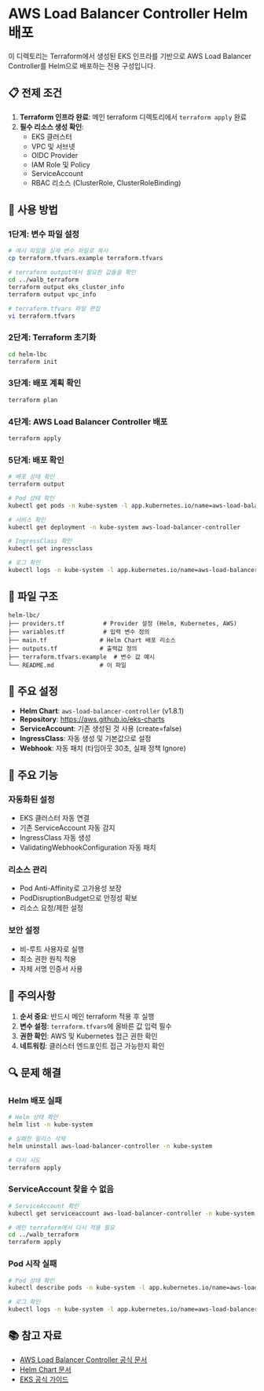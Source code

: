 # AWS Load Balancer Controller Helm 배포

이 디렉토리는 Terraform에서 생성된 EKS 인프라를 기반으로 AWS Load Balancer Controller를 Helm으로 배포하는 전용 구성입니다.

## 📋 전제 조건

1. **Terraform 인프라 완료**: 메인 terraform 디렉토리에서 `terraform apply` 완료
2. **필수 리소스 생성 확인**:
   - EKS 클러스터
   - VPC 및 서브넷
   - OIDC Provider
   - IAM Role 및 Policy
   - ServiceAccount
   - RBAC 리소스 (ClusterRole, ClusterRoleBinding)

## 🚀 사용 방법

### 1단계: 변수 파일 설정

```bash
# 예시 파일을 실제 변수 파일로 복사
cp terraform.tfvars.example terraform.tfvars

# terraform output에서 필요한 값들을 확인
cd ../walb_terraform
terraform output eks_cluster_info
terraform output vpc_info

# terraform.tfvars 파일 편집
vi terraform.tfvars
```

### 2단계: Terraform 초기화

```bash
cd helm-lbc
terraform init
```

### 3단계: 배포 계획 확인

```bash
terraform plan
```

### 4단계: AWS Load Balancer Controller 배포

```bash
terraform apply
```

### 5단계: 배포 확인

```bash
# 배포 상태 확인
terraform output

# Pod 상태 확인
kubectl get pods -n kube-system -l app.kubernetes.io/name=aws-load-balancer-controller

# 서비스 확인
kubectl get deployment -n kube-system aws-load-balancer-controller

# IngressClass 확인
kubectl get ingressclass

# 로그 확인
kubectl logs -n kube-system -l app.kubernetes.io/name=aws-load-balancer-controller
```

## 📁 파일 구조

```
helm-lbc/
├── providers.tf           # Provider 설정 (Helm, Kubernetes, AWS)
├── variables.tf           # 입력 변수 정의
├── main.tf               # Helm Chart 배포 리소스
├── outputs.tf            # 출력값 정의
├── terraform.tfvars.example  # 변수 값 예시
└── README.md             # 이 파일
```

## 🔧 주요 설정

- **Helm Chart**: `aws-load-balancer-controller` (v1.8.1)
- **Repository**: https://aws.github.io/eks-charts
- **ServiceAccount**: 기존 생성된 것 사용 (create=false)
- **IngressClass**: 자동 생성 및 기본값으로 설정
- **Webhook**: 자동 패치 (타임아웃 30초, 실패 정책 Ignore)

## 🎯 주요 기능

### 자동화된 설정
- EKS 클러스터 자동 연결
- 기존 ServiceAccount 자동 감지
- IngressClass 자동 생성
- ValidatingWebhookConfiguration 자동 패치

### 리소스 관리
- Pod Anti-Affinity로 고가용성 보장
- PodDisruptionBudget으로 안정성 확보
- 리소스 요청/제한 설정

### 보안 설정
- 비-루트 사용자로 실행
- 최소 권한 원칙 적용
- 자체 서명 인증서 사용

## 🚨 주의사항

1. **순서 중요**: 반드시 메인 terraform 적용 후 실행
2. **변수 설정**: `terraform.tfvars`에 올바른 값 입력 필수
3. **권한 확인**: AWS 및 Kubernetes 접근 권한 확인
4. **네트워킹**: 클러스터 엔드포인트 접근 가능한지 확인

## 🔍 문제 해결

### Helm 배포 실패
```bash
# Helm 상태 확인
helm list -n kube-system

# 실패한 릴리스 삭제
helm uninstall aws-load-balancer-controller -n kube-system

# 다시 시도
terraform apply
```

### ServiceAccount 찾을 수 없음
```bash
# ServiceAccount 확인
kubectl get serviceaccount aws-load-balancer-controller -n kube-system

# 메인 terraform에서 다시 적용 필요
cd ../walb_terraform
terraform apply
```

### Pod 시작 실패
```bash
# Pod 상태 확인
kubectl describe pods -n kube-system -l app.kubernetes.io/name=aws-load-balancer-controller

# 로그 확인
kubectl logs -n kube-system -l app.kubernetes.io/name=aws-load-balancer-controller
```

## 📚 참고 자료

- [AWS Load Balancer Controller 공식 문서](https://kubernetes-sigs.github.io/aws-load-balancer-controller/)
- [Helm Chart 문서](https://github.com/aws/eks-charts/tree/master/stable/aws-load-balancer-controller)
- [EKS 공식 가이드](https://docs.aws.amazon.com/eks/latest/userguide/aws-load-balancer-controller.html)